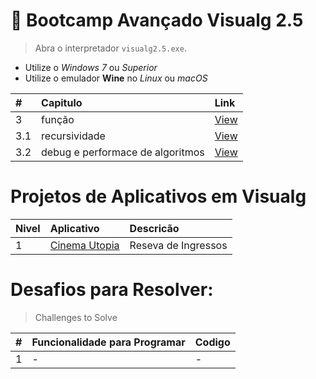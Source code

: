 #  :card_index: Bootcamp Avançado Visualg 2.5   
> Abra o interpretador `visualg2.5.exe`. 
* Utilize o _Windows 7_ ou _Superior_
* Utilize o emulador **Wine** no _Linux_ ou _macOS_

| # | Capitulo | Link |
|:---|:---|:---|
| 3   | função | [View](3.0.md) |
| 3.1 | recursividade | [View](3.1.md) |
| 3.2 | debug e performace de algoritmos | [View](3.2.md) |

# Projetos de Aplicativos em Visualg
 
| Nivel | Aplicativo | Descricão | 
| :---|:---|:---|
|  1  | [Cinema Utopia](#)| Reseva de Ingressos |

# Desafios para Resolver:
> Challenges to Solve

|#|Funcionalidade para Programar | Codigo |
| :---|:---| :---|
|  1  | - | - |
